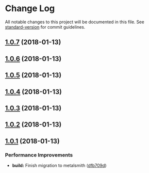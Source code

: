 # Change Log

All notable changes to this project will be documented in this file. See [standard-version](https://github.com/conventional-changelog/standard-version) for commit guidelines.

<a name="1.0.7"></a>
## [1.0.7](https://github.com/genpw/genpw.com/compare/v1.0.6...v1.0.7) (2018-01-13)



<a name="1.0.6"></a>
## [1.0.6](https://github.com/genpw/genpw.com/compare/v1.0.5...v1.0.6) (2018-01-13)



<a name="1.0.5"></a>
## [1.0.5](https://github.com/genpw/genpw.com/compare/v1.0.4...v1.0.5) (2018-01-13)



<a name="1.0.4"></a>
## [1.0.4](https://github.com/genpw/genpw.com/compare/v1.0.3...v1.0.4) (2018-01-13)



<a name="1.0.3"></a>
## [1.0.3](https://github.com/genpw/genpw.com/compare/v1.0.2...v1.0.3) (2018-01-13)



<a name="1.0.2"></a>
## [1.0.2](https://github.com/genpw/genpw.com/compare/v1.0.1...v1.0.2) (2018-01-13)



<a name="1.0.1"></a>
## [1.0.1](https://github.com/genpw/genpw.com/compare/v1.0.0...v1.0.1) (2018-01-13)


### Performance Improvements

* **build:** Finish migration to metalsmith ([dfb709d](https://github.com/genpw/genpw.com/commit/dfb709d))
